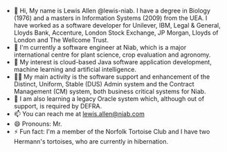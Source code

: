 - 👋 Hi, My name is Lewis Allen @lewis-niab. I have a degree in Biology (1976) and a masters in Information Systems (2009) from the UEA. I have worked as a software developer for Unilever, IBM, Legal & General, Lloyds Bank, Accenture, London Stock Exchange, JP Morgan, Lloyds of London and The Wellcome Trust.
- 🏢 I'm currently a software engineer at Niab, which is a major international centre for plant science, crop evaluation and agronomy.
- 👀 My interest is cloud-based Java software application development, machine learning and artificial intelligence.
- 👷‍♂️ My main activity is the software support and enhancement of the Distinct, Uniform, Stable (DUS) Admin system and the Contract Management (CM) system, both business critical systems for Niab.
- 🌱 I am also learning a legacy Oracle system which, although out of support, is required by DEFRA. 
- 📫 You can reach me at lewis.allen@niab.com
- 😄 Pronouns: Mr.
- ⚡ Fun fact: I'm a member of the Norfolk Tortoise Club and I have two Hermann's tortoises, who are currently in hibernation.
<!---
lewis-niab/lewis-niab is a ✨ special ✨ repository because its `README.md` (this file) appears on your GitHub profile.
You can click the Preview link to take a look at your changes.
--->
